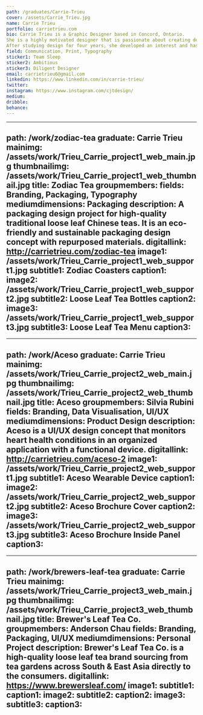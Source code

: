 ```yaml
---
path: /graduates/Carrie-Trieu
cover: /assets/Carrie_Trieu.jpg
name: Carrie Trieu
portfolio: carrietrieu.com
bio: Carrie Trieu is a Graphic Designer based in Concord, Ontario.
She is a highly motivated designer that is passionate about creating designs that are universal and serves a purpose. She is always dedicated to learning new things as a designer, looking at everyday things in life that may inspire her, and wanting to grow her experiences to become better at what she does.
After studying design for four years, she developed an interest and has experience in packaging, branding, and UI/UX design."
field: Communication, Print, Typography
sticker1: Team Sleep
sticker2: Ambitious
sticker3: Diligent Designer
email: carrietrieu6@gmail.com
linkedin: https://www.linkedin.com/in/carrie-trieu/
twitter: 
instagram: https://www.instagram.com/cjtdesign/
medium: 
dribble: 
behance: 
---
```


---
path: /work/zodiac-tea
graduate: Carrie Trieu
mainimg: /assets/work/Trieu_Carrie_project1_web_main.jpg
thumbnailimg: /assets/work/Trieu_Carrie_project1_web_thumbnail.jpg
title: Zodiac Tea
groupmembers: 
fields: Branding, Packaging, Typography
mediumdimensions: Packaging
description: A packaging design project for high-quality traditional loose leaf Chinese teas. It is an eco-friendly and sustainable packaging design concept with repurposed materials.
digitallink: http://carrietrieu.com/zodiac-tea
image1: /assets/work/Trieu_Carrie_project1_web_support1.jpg
subtitle1: Zodiac Coasters
caption1: 
image2: /assets/work/Trieu_Carrie_project1_web_support2.jpg
subtitle2: Loose Leaf Tea Bottles
caption2: 
image3: /assets/work/Trieu_Carrie_project1_web_support3.jpg
subtitle3: Loose Leaf Tea Menu
caption3: 
---

---
path: /work/Aceso
graduate: Carrie Trieu
mainimg: /assets/work/Trieu_Carrie_project2_web_main.jpg
thumbnailimg: /assets/work/Trieu_Carrie_project2_web_thumbnail.jpg
title: Aceso
groupmembers: Silvia Rubini
fields: Branding, Data Visualisation, UI/UX
mediumdimensions:  Product Design
description: Aceso is a UI/UX design concept that monitors heart health conditions in an organized application with a functional device. 
digitallink: http://carrietrieu.com/aceso-2
image1: /assets/work/Trieu_Carrie_project2_web_support1.jpg
subtitle1: Aceso Wearable Device
caption1: 
image2: /assets/work/Trieu_Carrie_project2_web_support2.jpg
subtitle2: Aceso Brochure Cover
caption2: 
image3: /assets/work/Trieu_Carrie_project2_web_support3.jpg
subtitle3: Aceso Brochure Inside Panel
caption3: 
---

---
path: /work/brewers-leaf-tea
graduate: Carrie Trieu
mainimg: /assets/work/Trieu_Carrie_project3_web_main.jpg
thumbnailimg: /assets/work/Trieu_Carrie_project3_web_thumbnail.jpg
title: Brewer's Leaf Tea Co. 
groupmembers: Anderson Chau
fields: Branding, Packaging, UI/UX
mediumdimensions:  Personal Project
description: Brewer's Leaf Tea Co. is a high-quality loose leaf tea brand sourcing from tea gardens across South & East Asia directly to the consumers. 
digitallink: https://www.brewersleaf.com/
image1:
subtitle1: 
caption1: 
image2:
subtitle2: 
caption2: 
image3:
subtitle3: 
caption3: 
---
